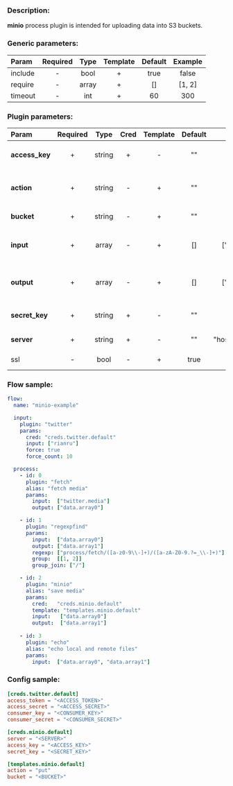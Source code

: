 ### Description:

**minio** process plugin is intended for uploading data into S3 buckets.


### Generic parameters:

| Param     | Required   | Type    | Template   | Default   | Example   |
| :-------- | :--------: | :-----: | :--------: | :-------: | :-------: |
| include   | -          | bool    | +          | true      | false     |
| require   | -          | array   | +          | []        | [1, 2]    |
| timeout   | -          | int     | +          | 60        | 300       |

### Plugin parameters:

| Param            | Required   | Type     | Cred   | Template   | Default   | Example              | Description                                                                                                  |
| :--------------- | :--------: | :------: | :----: | :--------: | :-------: | :------------------: | :----------------------------------------------------------------------------------------------------------- |
| **access_key**   | +          | string   | +      | -          | ""        | ""                   | [Minio Admin Guide](https://docs.min.io/docs/minio-admin-complete-guide.html)                                |
| **action**       | +          | string   | -      | +          | ""        | "put"                | Perform action (only "put" is supported).                                                                    |
| **bucket**       | +          | string   | -      | +          | ""        | "news"               | Bucket name.                                                                                                 |
| **input**        | +          | array    | -      | +          | []        | ["data.array0"]      | List of [DataItem](../../concept.md) fields with files paths.                                                |
| **output**       | +          | array    | -      | +          | []        | ["data.array1"]      | List of target [DataItem](../../concept.md) fields.                                                          |
| **secret_key**   | +          | string   | +      | -          | ""        | ""                   | [Minio Admin Guide](https://docs.min.io/docs/minio-admin-complete-guide.html)                                |
| **server**       | +          | string   | +      | -          | ""        | "host.example.com"   | Minio server.                                                                                                |
| ssl              | -          | bool     | -      | +          | true      | false                | Use SSL for connection.                                                                                      |

### Flow sample:

```yaml
flow:
  name: "minio-example"

  input:
    plugin: "twitter"
    params:
      cred: "creds.twitter.default"
      input: ["rianru"]
      force: true
      force_count: 10

  process:
    - id: 0
      plugin: "fetch"
      alias: "fetch media"
      params:
        input:  ["twitter.media"]
        output: ["data.array0"]

    - id: 1
      plugin: "regexpfind"
      params:
        input:  ["data.array0"]
        output: ["data.array1"]
        regexp: ["process/fetch/([a-z0-9\\-]+)/([a-zA-Z0-9.?=_\\-]+)"]
        group:  [[1, 2]]
        group_join: ["/"]

    - id: 2
      plugin: "minio"
      alias: "save media"
      params:
        cred:   "creds.minio.default"
        template: "templates.minio.default"
        input:   ["data.array0"]
        output:  ["data.array1"]
        
    - id: 3
      plugin: "echo"
      alias: "echo local and remote files"
      params:
        input:  ["data.array0", "data.array1"]
```

### Config sample:

```toml
[creds.twitter.default]
access_token = "<ACCESS_TOKEN>"
access_secret = "<ACCESS_SECRET>"
consumer_key = "<CONSUMER_KEY>"
consumer_secret = "<CONSUMER_SECRET>"

[creds.minio.default]
server = "<SERVER>"
access_key = "<ACCESS_KEY>"
secret_key = "<SECRET_KEY>"

[templates.minio.default]
action = "put"
bucket = "<BUCKET>"
```

